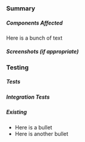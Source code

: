 ### Summary
##### Components Affected
Here is a bunch of text
##### Screenshots (if appropriate)
### Testing
##### Tests
##### Integration Tests
##### Existing
* Here is a bullet
* Here is another bullet